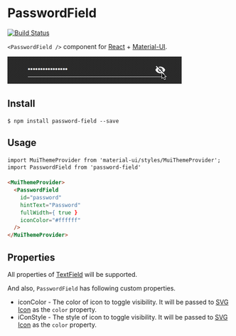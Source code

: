 # PasswordField

[![Build Status](https://travis-ci.org/miya0001/password-field.svg?branch=master)](https://travis-ci.org/miya0001/password-field)

`<PasswordField />` component for [React](https://reactjs.org/) + [Material-UI](http://www.material-ui.com/#/).

![](screenshot.gif)

## Install

```
$ npm install password-field --save
```

## Usage

```html
import MuiThemeProvider from 'material-ui/styles/MuiThemeProvider';
import PasswordField from 'password-field'

<MuiThemeProvider>
  <PasswordField
    id="password"
    hintText="Password"
    fullWidth={ true }
    iconColor="#ffffff"
  />
</MuiThemeProvider>
```

## Properties

All properties of [TextField](http://www.material-ui.com/#/components/text-field) will be supported.

And also, `PasswordField` has following custom properties.

* iconColor - The color of icon to toggle visibility. It will be passed to [SVG Icon](http://www.material-ui.com/#/components/svg-icon) as the `color` property.
* iConStyle - The style of icon to toggle visibility. It will be passed to [SVG Icon](http://www.material-ui.com/#/components/svg-icon) as the `color` property.
